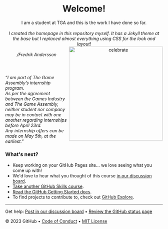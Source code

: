 <header>
  
# Welcome!
I am a student at TGA and this is the work I have done so far.<br/><br/>
_I created the homepage in this repository myself. It has a Jekyll theme at the base but I replaced almost everything using CSS for the look and layout!_
<br/>
<img src=https://thegameassembly.com/wp-content/uploads/2023/01/tgalogowhite-small.svg alt=celebrate width=300 align=right>
<br/>_/Fredrik Andersson_<br/>

</header>

_“I am part of The Game Assembly’s internship program. <br/>As per the agreement between the Games Industry and The Game Assembly, neither student nor company may be in contact with one another regarding internships before April 23rd. <br/>
Any internship offers can be made on May 5th, at the earliest.”_

### What's next?

- Keep working on your GitHub Pages site... we love seeing what you come up with!
- We'd love to hear what you thought of this course [in our discussion board](https://github.com/orgs/skills/discussions/categories/github-pages).
- [Take another GitHub Skills course](https://github.com/skills).
- [Read the GitHub Getting Started docs](https://docs.github.com/en/get-started).
- To find projects to contribute to, check out [GitHub Explore](https://github.com/explore).

<footer>

<!--
  <<< Author notes: Footer >>>
  Add a link to get support, GitHub status page, code of conduct, license link.
-->

---

Get help: [Post in our discussion board](https://github.com/orgs/skills/discussions/categories/github-pages) &bull; [Review the GitHub status page](https://www.githubstatus.com/)

&copy; 2023 GitHub &bull; [Code of Conduct](https://www.contributor-covenant.org/version/2/1/code_of_conduct/code_of_conduct.md) &bull; [MIT License](https://gh.io/mit)

</footer>

